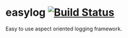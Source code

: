 # easylog [![Build Status](https://travis-ci.org/epyon81/easylog.svg?branch=master)](https://travis-ci.org/epyon81/easylog)
Easy to use aspect oriented logging framework.
